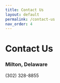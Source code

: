 ```yaml
---
title: Contact Us
layout: default
permalink: /contact-us
nav_order: 4
---
```

# Contact Us

### Milton, Delaware 
(302) 328-8855

<!-- Calendly inline widget begin -->
<div class="calendly-inline-widget" data-url="https://calendly.com/xandermar/general-information?back=1&month=2025-05" style="min-width:320px;height:630px;"></div>
<script type="text/javascript" src="https://assets.calendly.com/assets/external/widget.js" async></script>
<!-- Calendly inline widget end -->